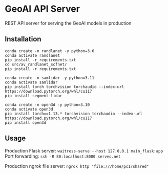 # GeoAI API Server
REST API server for serving the GeoAI models in production

## Installation
```
conda create -n randlanet -y python=3.6
conda activate randlanet
pip install -r requirements.txt
cd src/av_randlanet_scfnet/
pip install -r requirements.txt
```

```
conda create -n samlidar -y python=3.11
conda activate samlidar
pip install torch torchvision torchaudio --index-url https://download.pytorch.org/whl/cu117
pip install segment-lidar
```

```
conda create -n open3d -y python=3.10
conda activate open3d
pip install torch==1.13.* torchvision torchaudio --index-url https://download.pytorch.org/whl/cu117
pip install open3d
```

## Usage
Production Flask server: `waitress-serve --host 127.0.0.1 main_flask:app`
Port forwarding: `ssh -R 80:localhost:8080 serveo.net`

Production ngrok file server: `ngrok http "file:///home/pc1/shared"`

